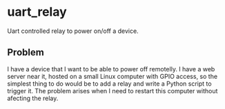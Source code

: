 # uart_relay

Uart controlled relay to power on/off a device.

## Problem
I have a device that I want to be able to power off remotelly. I have a web server near it, hosted on a small Linux computer with GPIO access, so the simplest thing to do would be to add a relay and write a Python script to trigger it. The problem arises when I need to restart this computer without afecting the relay.
